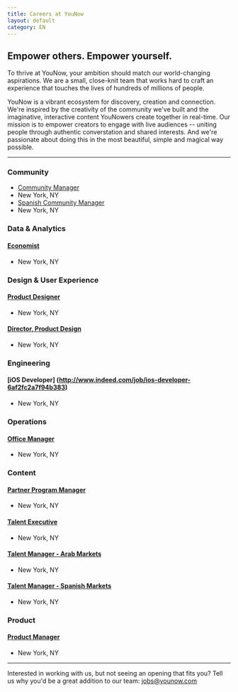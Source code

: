 ```yaml
---
title: Careers at YouNow
layout: default
category: EN
---
```

## Empower others. Empower yourself.

To thrive at YouNow, your ambition should match our world-changing aspirations. We are a small, close-knit team that works hard to craft an experience that touches the lives of hundreds of millions of people.

YouNow is a vibrant ecosystem for discovery, creation and connection. We're inspired by the creativity of the community we've built and the imaginative, interactive content YouNowers create together in real-time. Our mission is to empower creators to engage with live audiences -- uniting people through authentic converstation and shared interests. And we're passionate about doing this in the most beautiful, simple and magical way possible.

---

<div id="jobsColumns" note="do not edit this line">
<div id="column1" note="do not edit this line">

### Community 
- [Community Manager](http://www.indeed.com/job/community-manager-ec423aa225d31f93)
 - New York, NY
- [Spanish Community Manager](http://www.indeed.com/job/spanish-community-manager-232226af95da87ec)
 - New York, NY

### Data & Analytics
#### [Economist](http://www.indeed.com/job/economist-cff6159426a74d82)
  - New York, NY

### Design & User Experience
#### [Product Designer](http://www.indeed.com/job/product-designer-32cc54da1dfb228a)
  - New York, NY
#### [Director, Product Design](http://www.indeed.com/job/director-product-design-7d1284466b02a612)
  - New York, NY

### Engineering
#### [iOS Developer] (http://www.indeed.com/job/ios-developer-6af2fc2a7f94b383)
  - New York, NY

</div note="do not edit this line">
<div id="column2" note="do not edit this line">

### Operations
#### [Office Manager](http://www.indeed.com/job/office-manager-7bad5cd53afbc1ed)
  - New York, NY

### Content
#### [Partner Program Manager](http://www.indeed.com/job/partner-program-manager-9dca7a0aa2cc087e)
  - New York, NY
#### [Talent Executive](http://www.indeed.com/job/talent-executive-1557ed08943a837e)
  - New York, NY
#### [Talent Manager - Arab Markets](http://www.indeed.com/job/talent-manager-arab-markets-46af7f95d65d25dc)
  - New York, NY
#### [Talent Manager - Spanish Markets](http://www.indeed.com/job/talent-manager-spanish-markets-1df170ee252ef477)
  - New York, NY

### Product
#### [Product Manager](http://www.indeed.com/job/product-manager-4869b6bc4fb4de47)
  - New York, NY

</div note="do not edit this line">
</div note="do not edit this line">
    
---

Interested in working with us, but not seeing an opening that fits you? Tell us why you'd be a great addition to our team: [jobs@younow.com](jobs@younow.com)
